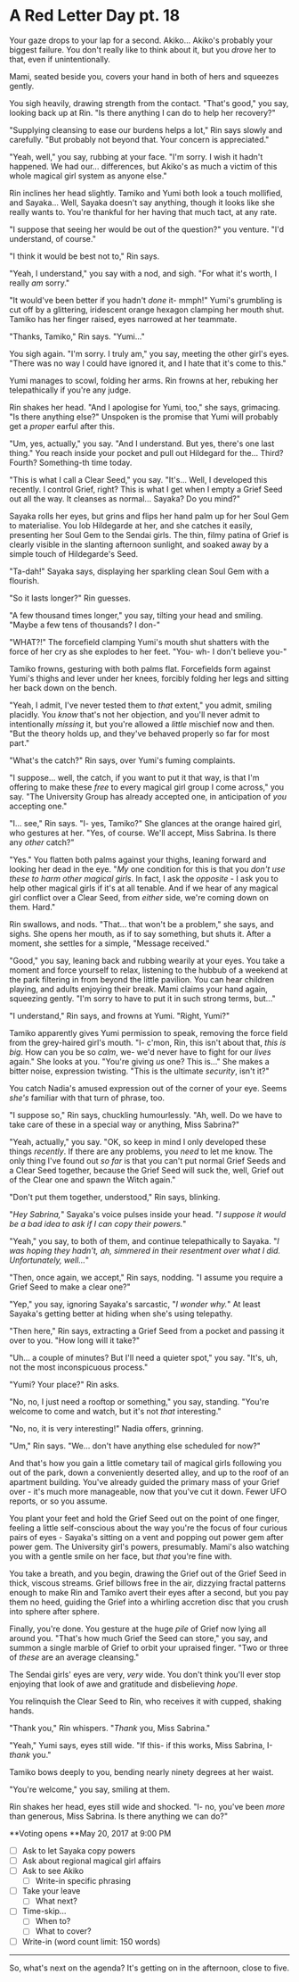 # A Red Letter Day pt. 18

Your gaze drops to your lap for a second. Akiko... Akiko's probably your biggest failure. You don't really like to think about it, but you *drove* her to that, even if unintentionally.

Mami, seated beside you, covers your hand in both of hers and squeezes gently.

You sigh heavily, drawing strength from the contact. "That's good," you say, looking back up at Rin. "Is there anything I can do to help her recovery?"

"Supplying cleansing to ease our burdens helps a lot," Rin says slowly and carefully. "But probably not beyond that. Your concern is appreciated."

"Yeah, well," you say, rubbing at your face. "I'm sorry. I wish it hadn't happened. We had our... differences, but Akiko's as much a victim of this whole magical girl system as anyone else."

Rin inclines her head slightly. Tamiko and Yumi both look a touch mollified, and Sayaka... Well, Sayaka doesn't say anything, though it looks like she really wants to. You're thankful for her having that much tact, at any rate.

"I suppose that seeing her would be out of the question?" you venture. "I'd understand, of course."

"I think it would be best not to," Rin says.

"Yeah, I understand," you say with a nod, and sigh. "For what it's worth, I really *am* sorry."

"It would've been better if you hadn't *done* it- mmph!" Yumi's grumbling is cut off by a glittering, iridescent orange hexagon clamping her mouth shut. Tamiko has her finger raised, eyes narrowed at her teammate.

"Thanks, Tamiko," Rin says. "Yumi..."

You sigh again. "I'm sorry. I truly am," you say, meeting the other girl's eyes. "There was no way I could have ignored it, and I hate that it's come to this."

Yumi manages to scowl, folding her arms. Rin frowns at her, rebuking her telepathically if you're any judge.

Rin shakes her head. "And I apologise for Yumi, too," she says, grimacing. "Is there anything else?" Unspoken is the promise that Yumi will probably get a *proper* earful after this.

"Um, yes, actually," you say. "And I understand. But yes, there's one last thing." You reach inside your pocket and pull out Hildegard for the... Third? Fourth? Something-th time today.

"This is what I call a Clear Seed," you say. "It's... Well, I developed this recently. I control Grief, right? This is what I get when I empty a Grief Seed out all the way. It cleanses as normal... Sayaka? Do you mind?"

Sayaka rolls her eyes, but grins and flips her hand palm up for her Soul Gem to materialise. You lob Hildegarde at her, and she catches it easily, presenting her Soul Gem to the Sendai girls. The thin, filmy patina of Grief is clearly visible in the slanting afternoon sunlight, and soaked away by a simple touch of Hildegarde's Seed.

"Ta-dah!" Sayaka says, displaying her sparkling clean Soul Gem with a flourish.

"So it lasts longer?" Rin guesses.

"A few thousand times longer," you say, tilting your head and smiling. "Maybe a few tens of thousands? I don-"

"WHAT?!" The forcefield clamping Yumi's mouth shut shatters with the force of her cry as she explodes to her feet. "You- wh- I don't believe you-"

Tamiko frowns, gesturing with both palms flat. Forcefields form against Yumi's thighs and lever under her knees, forcibly folding her legs and sitting her back down on the bench.

"Yeah, I admit, I've never tested them to *that* extent," you admit, smiling placidly. You *know* that's not her objection, and you'll never admit to intentionally *missing* it, but you're allowed a *little* mischief now and then. "But the theory holds up, and they've behaved properly so far for most part."

"What's the catch?" Rin says, over Yumi's fuming complaints.

"I suppose... well, the catch, if you want to put it that way, is that I'm offering to make these *free* to every magical girl group I come across," you say. "The University Group has already accepted one, in anticipation of *you* accepting one."

"I... see," Rin says. "I- yes, Tamiko?" She glances at the orange haired girl, who gestures at her. "Yes, of course. We'll accept, Miss Sabrina. Is there any *other* catch?"

"Yes." You flatten both palms against your thighs, leaning forward and looking her dead in the eye. "*My* one condition for this is that you *don't use these to harm other magical girls*. In fact, I ask the *opposite* - I ask you to help other magical girls if it's at all tenable. And if we hear of any magical girl conflict over a Clear Seed, from *either* side, we're coming down on them. Hard."

Rin swallows, and nods. "That... that won't be a problem," she says, and sighs. She opens her mouth, as if to say something, but shuts it. After a moment, she settles for a simple, "Message received."

"Good," you say, leaning back and rubbing wearily at your eyes. You take a moment and force yourself to relax, listening to the hubbub of a weekend at the park filtering in from beyond the little pavilion. You can hear children playing, and adults enjoying their break. Mami claims your hand again, squeezing gently. "I'm sorry to have to put it in such strong terms, but..."

"I understand," Rin says, and frowns at Yumi. "Right, Yumi?"

Tamiko apparently gives Yumi permission to speak, removing the force field from the grey-haired girl's mouth. "I- c'mon, Rin, this isn't about that, *this is big*. How can you be so *calm*, we- we'd never have to fight for our *lives* again." She looks at you. "You're giving *us* one? This is..." She makes a bitter noise, expression twisting. "This is the ultimate *security*, isn't it?"

You catch Nadia's amused expression out of the corner of your eye. Seems *she's* familiar with that turn of phrase, too.

"I suppose so," Rin says, chuckling humourlessly. "Ah, well. Do we have to take care of these in a special way or anything, Miss Sabrina?"

"Yeah, actually," you say. "OK, so keep in mind I only developed these things *recently*. If there are any problems, you *need* to let me know. The only thing I've found out *so far* is that you can't put normal Grief Seeds and a Clear Seed together, because the Grief Seed will suck the, well, Grief out of the Clear one and spawn the Witch again."

"Don't put them together, understood," Rin says, blinking.

"*Hey Sabrina,*" Sayaka's voice pulses inside your head. "*I suppose it would be a bad idea to ask if I can copy their powers.*"

"Yeah," you say, to both of them, and continue telepathically to Sayaka. "*I was hoping they hadn't, ah, simmered in their resentment over what I did. Unfortunately, well...*"

"Then, once again, we accept," Rin says, nodding. "I assume you require a Grief Seed to make a clear one?"

"Yep," you say, ignoring Sayaka's sarcastic, "*I wonder why.*" At least Sayaka's getting better at hiding when she's using telepathy.

"Then here," Rin says, extracting a Grief Seed from a pocket and passing it over to you. "How long will it take?"

"Uh... a couple of minutes? But I'll need a quieter spot," you say. "It's, uh, not the most inconspicuous process."

"Yumi? Your place?" Rin asks.

"No, no, I just need a rooftop or something," you say, standing. "You're welcome to come and watch, but it's not *that* interesting."

"No, no, it is very interesting!" Nadia offers, grinning.

"Um," Rin says. "We... don't have anything else scheduled for now?"

And that's how you gain a little cometary tail of magical girls following you out of the park, down a conveniently deserted alley, and up to the roof of an apartment building. You've already guided the primary mass of your Grief over - it's much more manageable, now that you've cut it down. Fewer UFO reports, or so you assume.

You plant your feet and hold the Grief Seed out on the point of one finger, feeling a little self-conscious about the way you're the focus of four curious pairs of eyes - Sayaka's sitting on a vent and popping out power gem after power gem. The University girl's powers, presumably. Mami's also watching you with a gentle smile on her face, but *that* you're fine with.

You take a breath, and you begin, drawing the Grief out of the Grief Seed in thick, viscous streams. Grief billows free in the air, dizzying fractal patterns enough to make Rin and Tamiko avert their eyes after a second, but you pay them no heed, guiding the Grief into a whirling accretion disc that you crush into sphere after sphere.

Finally, you're done. You gesture at the huge *pile* of Grief now lying all around you. "That's how much Grief the Seed can store," you say, and summon a single marble of Grief to orbit your upraised finger. "Two or three of *these* are an average cleansing."

The Sendai girls' eyes are very, *very* wide. You don't think you'll ever stop enjoying that look of awe and gratitude and disbelieving *hope*.

You relinquish the Clear Seed to Rin, who receives it with cupped, shaking hands.

"Thank you," Rin whispers. "*Thank* you, Miss Sabrina."

"Yeah," Yumi says, eyes still wide. "If this- if this works, Miss Sabrina, I- *thank* you."

Tamiko bows deeply to you, bending nearly ninety degrees at her waist.

"You're welcome," you say, smiling at them.

Rin shakes her head, eyes still wide and shocked. "I- no, you've been *more* than generous, Miss Sabrina. Is there anything we can do?"

\*\*Voting opens **May 20, 2017 at 9:00 PM
- [ ] Ask to let Sayaka copy powers
- [ ] Ask about regional magical girl affairs
- [ ] Ask to see Akiko
  - [ ] Write-in specific phrasing
- [ ] Take your leave
  - [ ] What next?
- [ ] Time-skip...
  - [ ] When to?
  - [ ] What to cover?
- [ ] Write-in (word count limit: 150 words)

---

So, what's next on the agenda? It's getting on in the afternoon, close to five.
